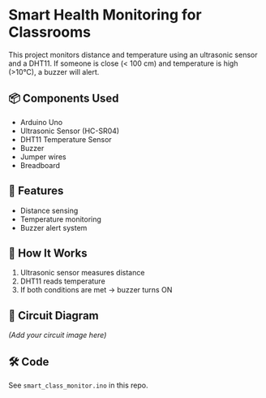 # Smart Health Monitoring for Classrooms

This project monitors distance and temperature using an ultrasonic sensor and a DHT11. If someone is close (< 100 cm) and temperature is high (>10°C), a buzzer will alert.

## 📦 Components Used
- Arduino Uno
- Ultrasonic Sensor (HC-SR04)
- DHT11 Temperature Sensor
- Buzzer
- Jumper wires
- Breadboard

## 🚀 Features
- Distance sensing
- Temperature monitoring
- Buzzer alert system

## 🔧 How It Works
1. Ultrasonic sensor measures distance
2. DHT11 reads temperature
3. If both conditions are met → buzzer turns ON

## 🔌 Circuit Diagram
*(Add your circuit image here)*

## 🛠 Code
See `smart_class_monitor.ino` in this repo.
